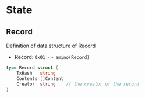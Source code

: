 <!--
order: 1
-->

# State

## Record

Definition of data structure of Record

- Record: `0x01 -> amino(Record)`

```go
type Record struct {
    TxHash   string    
    Contents []Content 
    Creator  string    // the creator of the record
}
```

